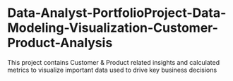 # Data-Analyst-PortfolioProject-Data-Modeling-Visualization-Customer-Product-Analysis

This project contains Customer & Product related insights and calculated metrics to visualize important data used to drive key business decisions 
